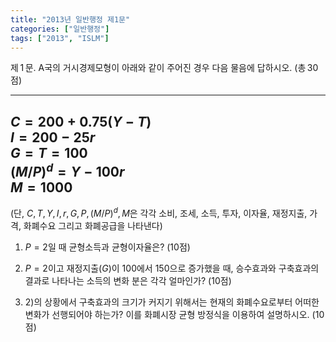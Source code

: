 ```yaml
---
title: "2013년 일반행정 제1문"
categories: ["일반행정"]
tags: ["2013", "ISLM"]
---
```


제 1 문. A국의 거시경제모형이 아래와 같이 주어진 경우 다음 물음에 답하시오. (총 30점)

---
$C = 200 + 0.75(Y - T)$  
$I = 200 - 25r$  
$G = T = 100$  
$(M/P)^d = Y - 100r$  
$M = 1000$  
---

(단, $C, T, Y, I, r, G, P, (M/P)^d, M$은 각각 소비, 조세, 소득, 투자, 이자율, 재정지출, 가격, 화폐수요 그리고 화폐공급을 나타낸다)

1) $P = 2$일 때 균형소득과 균형이자율은? (10점)

2) $P = 2$이고 재정지출($G$)이 100에서 150으로 증가했을 때, 승수효과와 구축효과의 결과로 나타나는 소득의 변화 분은 각각 얼마인가? (10점)

3) 2)의 상황에서 구축효과의 크기가 커지기 위해서는 현재의 화폐수요로부터 어떠한 변화가 선행되어야 하는가? 이를 화폐시장 균형 방정식을 이용하여 설명하시오. (10점)
